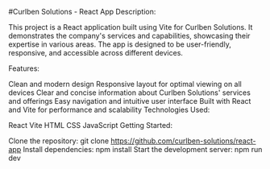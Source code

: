 #Curlben Solutions - React App
Description:

This project is a React application built using Vite for Curlben Solutions. It demonstrates the company's services and capabilities, showcasing their expertise in various areas. The app is designed to be user-friendly, responsive, and accessible across different devices.

Features:

Clean and modern design
Responsive layout for optimal viewing on all devices
Clear and concise information about Curlben Solutions' services and offerings
Easy navigation and intuitive user interface
Built with React and Vite for performance and scalability
Technologies Used:

React
Vite
HTML
CSS
JavaScript
Getting Started:

Clone the repository: git clone https://github.com/curlben-solutions/react-app
Install dependencies: npm install
Start the development server: npm run dev
